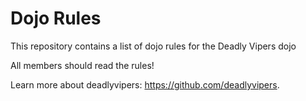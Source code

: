 Dojo Rules
==========

This repository contains a list of dojo rules for the Deadly Vipers dojo

All members should read the rules!

Learn more about deadlyvipers: https://github.com/deadlyvipers.